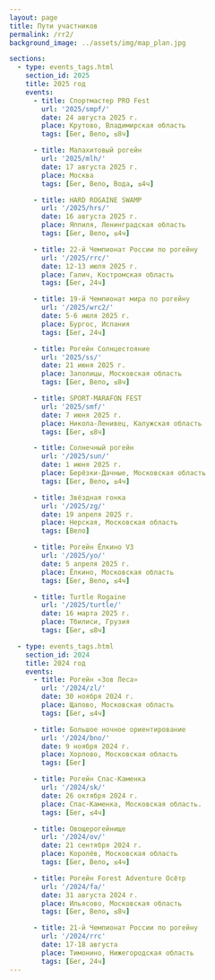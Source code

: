 ```yaml
---
layout: page
title: Пути участников
permalink: /rr2/
background_image: ../assets/img/map_plan.jpg

sections:
  - type: events_tags.html
    section_id: 2025
    title: 2025 год
    events:
      - title: Спортмастер PRO Fest
        url: '2025/smpf/'
        date: 24 августа 2025 г.
        place: Крутово, Владимирская область
        tags: [Бег, Вело, ≤8ч]

      - title: Малахитовый рогейн
        url: '2025/mlh/'
        date: 17 августа 2025 г.
        place: Москва
        tags: [Бег, Вело, Вода, ≤4ч]

      - title: HARD ROGAINE SWAMP
        url: '/2025/hrs/'
        date: 16 августа 2025 г.
        place: Яппиля, Ленинградская область
        tags: [Бег, Вело, ≤4ч]

      - title: 22-й Чемпионат России по рогейну
        url: '/2025/rrc/'
        date: 12-13 июля 2025 г.
        place: Галич, Костромская область
        tags: [Бег, 24ч]

      - title: 19-й Чемпионат мира по рогейну
        url: '/2025/wrc2/'
        date: 5-6 июля 2025 г.
        place: Бургос, Испания
        tags: [Бег, 24ч]

      - title: Рогейн Солнцестояние
        url: '2025/ss/'
        date: 21 июня 2025 г.
        place: Заполицы, Московская область
        tags: [Бег, Вело, ≤8ч]

      - title: SPORT-MARAFON FEST
        url: '2025/smf/'
        date: 7 июня 2025 г.
        place: Никола-Ленивец, Калужская область
        tags: [Бег, ≤8ч]

      - title: Солнечный рогейн
        url: '/2025/sun/'
        date: 1 июня 2025 г.
        place: Берёзки-Дачные, Московская область
        tags: [Бег, Вело, ≤4ч]

      - title: Звёздная гонка
        url: '/2025/zg/'
        date: 19 апреля 2025 г.
        place: Нерская, Московская область
        tags: [Вело]

      - title: Рогейн Ёлкино V3
        url: '/2025/yo/'
        date: 5 апреля 2025 г.
        place: Ёлкино, Московская область
        tags: [Бег, Вело, ≤4ч]

      - title: Turtle Rogaine
        url: '/2025/turtle/'
        date: 16 марта 2025 г.
        place: Тбилиси, Грузия
        tags: [Бег, ≤8ч]

  - type: events_tags.html
    section_id: 2024
    title: 2024 год
    events:
      - title: Рогейн «Зов Леса»
        url: '/2024/zl/'
        date: 30 ноября 2024 г.
        place: Щапово, Московская область
        tags: [Бег, ≤4ч]

      - title: Большое ночное ориентирование
        url: '/2024/bno/'
        date: 9 ноября 2024 г.
        place: Хорлово, Московская область
        tags: [Бег]

      - title: Рогейн Спас-Каменка
        url: '/2024/sk/'
        date: 26 октября 2024 г.
        place: Спас-Каменка, Московская область.
        tags: [Бег, ≤4ч]

      - title: Овощерогейнище
        url: '/2024/ov/'
        date: 21 сентября 2024 г.
        place: Королёв, Московская область
        tags: [Бег, Вело, ≤4ч]

      - title: Рогейн Forest Adventure Осётр
        url: '/2024/fa/'
        date: 31 августа 2024 г.
        place: Ильясово, Московская область
        tags: [Бег, Вело, ≤8ч]

      - title: 21-й Чемпионат России по рогейну
        url: '/2024/rrc'
        date: 17-18 августа
        place: Тимонино, Нижегородская область
        tags: [Бег, 24ч]
---
```


<!--
* [Подкуст-рогейн](/2024/pk/) — 13 июля, пос.им.Цюрупы, Московская область.
* [Рогейн Молния](/2024/mln/) — 6 июля, Белопесоцкий, Московская область.
* [PRO рогейн О-Кунцево](/2024/pro/) — 16 июня, Нерская, Московская область.
* [SPORT-MARAFON FEST](/2024/smf/) — 8 июня, Никола-Ленивец, Калужская область.
* [Рогейн Альпийская горка](/2024/alp/) — 25 мая, Яхрома, Московская область.
* [Рогейн Уралхим Run Factory 1 час](/2024/lz) — 14 апреля, Лужники, Москва.
* [Звёздная гонка](/2024/zg/) — 13 апреля, Нерская, Московская область.
* [Городской рогейн Территория](/2024/tr/) — 7 апреля, Переделкино, Московская область.
* [Рогейн Лёд](/2024/ice/) — 9 марта, Лесной городок, Московская область.
* [Рогейн Супремус](/2024/supr/) — 18 февраля, Парк Малевича, Московская область.


## 2023 год

* [Аэророгейн 2.0](/2023/aero/) — 26 ноября, пос. Московский, Московская область.
* [Большое ночное ориентирование](/2023/bno/) — 11 ноября, Белопесоцкий, Московская область.
* [Перекати Питер](/2023/pp/) — 17 сентября, Санкт-Петербург.
* [Овощерогейнище](/2023/ov/) — 9 сентября, Королёв, Московская область.
* [Рогейн SURR](/2023/su/routes.html) — 26 августа, Куровское, Московская область.
* [**Рогейн Ёлкино-2**](/2023/fa/routes.html) — 1 июля, Ёлкино, Московская область.
* [SPORT-MARAFON FEST](/2023/smf/routes.html) — 3 июня, Никола-Ленивец, Калужская область.
* [Звёздная гонка](/2023/zg/routes.html) — 15 апреля, Осташово, Московская область.
* [Рогейн Территория](/2023/tr/) — 19 марта, Зеленоград, Москва.

## 2022 год

* [Большое ночное ориентирование](/2022/bno/res.html) — 12 ноября, пос.им.Цюрупы, Московская область.
* [Рудниковый рогейн](/2022/fa/results.html) — 17 сентября, Фосфоритный, Московская область.
* [Рогейн Жара](/2022/zh/) — 19 июня, Красногорск, Московская область.
* [Городской рогейн Пригород](/2022/pr/routes.html) — 15 мая, Красногорск, Московская область.
* [Звёздная гонка](/2022/zg/res.html) — 16 апреля, Хатунь, Московская область.
* [Городской рогейн Территория](/2022/tr/) — 20 марта, Парк Фили, Москва.
-->
